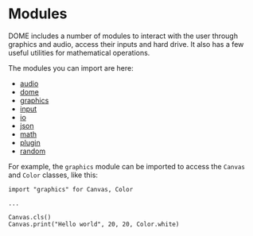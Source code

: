 <!-- [< Back](..) -->

Modules
============

DOME includes a number of modules to interact with the user through graphics and audio, access their inputs and hard drive. It also has a few useful utilities for mathematical operations.

The modules you can import are here:

* [audio](audio)
* [dome](dome)
* [graphics](graphics)
* [input](input)
* [io](io)
* [json](json)
* [math](math)
* [plugin](plugin)
* [random](random)

For example, the `graphics` module can be imported to access the `Canvas` and `Color` classes, like this:

```wren
import "graphics" for Canvas, Color

...

Canvas.cls()
Canvas.print("Hello world", 20, 20, Color.white)
```
